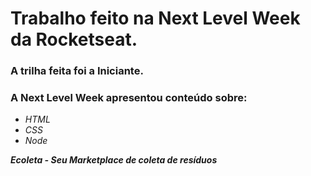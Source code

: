 # Trabalho feito na Next Level Week da Rocketseat.

### A trilha feita foi a Iniciante.
### A Next Level Week apresentou conteúdo sobre:
- *HTML*
- *CSS*
- *Node*

**_Ecoleta - Seu Marketplace de coleta de resíduos_**




